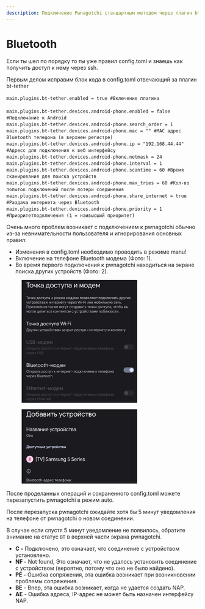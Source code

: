 ```yaml
---
description: Подключение Pwnagotchi стандартным методом через плагин bt-tether.
---
```


# Bluetooth

Если ты шел по порядку то ты уже правил config.toml и знаешь как получить доступ к нему через ssh.

Первым делом исправим блок кода в config.toml отвечающий за плагин bt-tether



`main.plugins.bt-tether.enabled = true #Включение плагина`\
\
`main.plugins.bt-tether.devices.android-phone.enabled = false #Подключание к Android`\
`main.plugins.bt-tether.devices.android-phone.search_order = 1`\
`main.plugins.bt-tether.devices.android-phone.mac = "" #MAC адрес Bluetooth телефона (в верхнем регистре)`\
`main.plugins.bt-tether.devices.android-phone.ip = "192.168.44.44" #Адресс для подключения к веб интерфейсу`\
`main.plugins.bt-tether.devices.android-phone.netmask = 24`\
`main.plugins.bt-tether.devices.android-phone.interval = 1`\
`main.plugins.bt-tether.devices.android-phone.scantime = 60 #Время сканирования для поиска устройств`\
`main.plugins.bt-tether.devices.android-phone.max_tries = 60 #Кол-во попыток подключений после потери соединения`\
`main.plugins.bt-tether.devices.android-phone.share_internet = true #Раздача интернета через Bluetooth`\
`main.plugins.bt-tether.devices.android-phone.priority = 1 #Приоритетподключения (1 = наивысший приоритет)`

Очень много проблем возникает с подключением к pwnagotchi обычно из-за невнимательности пользователя и игнорирования основныx правил:

* Изменения в config.toml необходимо проводить в режиме manu!
* Включение на телефоне Bluetooth модема (Фото: 1).
* Во время первого подключения к pwnagotchi находиться на экране поиска других устройств (Фото: 2).

<figure><img src="../../.gitbook/assets/-2147483648_-217896.jpg" alt="" width="303"><figcaption></figcaption></figure>

<figure><img src="../../.gitbook/assets/-217902_temp.jpg" alt="" width="303"><figcaption></figcaption></figure>

После проделанных операций и сохраненного config.toml можете перезапустить pwnagotchi в режим auto.

После перезапуска pwnagotchi ожидайте хотя бы 5 минут уведомления на телефоне от pwnagotchi о новом соединении.

В случае если спустя 5 минут уведомление не появилось, обратите внимание на статус `BT` в верхней части экрана pwnagotchi.

* **C -** Подключено, это означает, что соединение с устройством установлено.
* **NF -** Not found, Это означает, что не удалось установить соединение с устройством (вероятно, потому что оно не было найдено).
* **PE -** Ошибка сопряжения, эта ошибка возникает при возникновении проблемы сопряжения.
* **BE** - Bnep, эта ошибка возникает, когда не удается создать NAP.
* **AE** - Ошибка адреса, IP-адрес не может быть назначен интерфейсу NAP.

